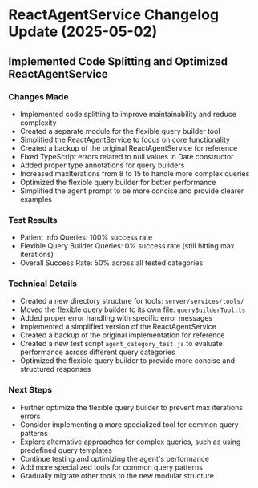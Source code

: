 # ReactAgentService Changelog Update (2025-05-02)

## Implemented Code Splitting and Optimized ReactAgentService

### Changes Made
- Implemented code splitting to improve maintainability and reduce complexity
- Created a separate module for the flexible query builder tool
- Simplified the ReactAgentService to focus on core functionality
- Created a backup of the original ReactAgentService for reference
- Fixed TypeScript errors related to null values in Date constructor
- Added proper type annotations for query builders
- Increased maxIterations from 8 to 15 to handle more complex queries
- Optimized the flexible query builder for better performance
- Simplified the agent prompt to be more concise and provide clearer examples

### Test Results
- Patient Info Queries: 100% success rate
- Flexible Query Builder Queries: 0% success rate (still hitting max iterations)
- Overall Success Rate: 50% across all tested categories

### Technical Details
- Created a new directory structure for tools: `server/services/tools/`
- Moved the flexible query builder to its own file: `queryBuilderTool.ts`
- Added proper error handling with specific error messages
- Implemented a simplified version of the ReactAgentService
- Created a backup of the original implementation for reference
- Created a new test script `agent_category_test.js` to evaluate performance across different query categories
- Optimized the flexible query builder to provide more concise and structured responses

### Next Steps
- Further optimize the flexible query builder to prevent max iterations errors
- Consider implementing a more specialized tool for common query patterns
- Explore alternative approaches for complex queries, such as using predefined query templates
- Continue testing and optimizing the agent's performance
- Add more specialized tools for common query patterns
- Gradually migrate other tools to the new modular structure
